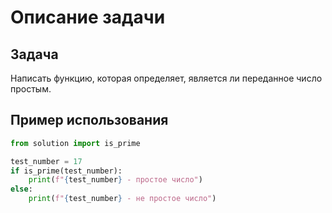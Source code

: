 # Описание задачи

## Задача

Написать функцию, которая определяет, является ли переданное число простым.

## Пример использования

```python
from solution import is_prime

test_number = 17
if is_prime(test_number):
    print(f"{test_number} - простое число")
else:
    print(f"{test_number} - не простое число")
